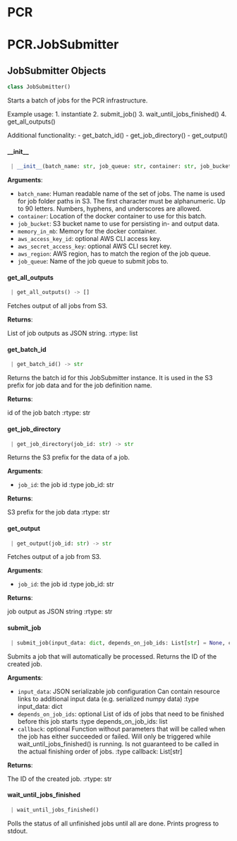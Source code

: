 <a name="PCR"></a>
# PCR

<a name="PCR.JobSubmitter"></a>
# PCR.JobSubmitter

<a name="PCR.JobSubmitter.JobSubmitter"></a>
## JobSubmitter Objects

```python
class JobSubmitter()
```

Starts a batch of jobs for the PCR infrastructure.

Example usage:
    1. instantiate
    2. submit_job()
    3. wait_until_jobs_finished()
    4. get_all_outputs()

Additional functionality:
    - get_batch_id()
    - get_job_directory()
    - get_output()

<a name="PCR.JobSubmitter.JobSubmitter.__init__"></a>
#### \_\_init\_\_

```python
 | __init__(batch_name: str, job_queue: str, container: str, job_bucket: str, memory_in_mb: int = 1024, aws_region: str = None, aws_access_key_id: str = None, aws_secret_access_key: str = None, timeout_in_hours: int = 20, polling_interval_seconds: int = 60, request_throttling_milliseconds: int = 200)
```

**Arguments**:

- `batch_name`: 
Human readable name of the set of jobs.
The name is used for job folder paths in S3.
The first character must be alphanumeric.
Up to 90 letters.
Numbers, hyphens, and underscores are allowed.
- `container`: 
Location of the docker container to use for this batch.
- `job_bucket`: 
S3 bucket name to use for persisting in- and output data.
- `memory_in_mb`: 
Memory for the docker container.
- `aws_access_key_id`: optional
AWS CLI access key.
- `aws_secret_access_key`: optional
AWS CLI secret key.
- `aws_region`: 
AWS region, has to match the region of the job queue.
- `job_queue`: 
Name of the job queue to submit jobs to.

<a name="PCR.JobSubmitter.JobSubmitter.get_all_outputs"></a>
#### get\_all\_outputs

```python
 | get_all_outputs() -> []
```

Fetches output of all jobs from S3.

**Returns**:

List of job outputs as JSON string.
:rtype: list

<a name="PCR.JobSubmitter.JobSubmitter.get_batch_id"></a>
#### get\_batch\_id

```python
 | get_batch_id() -> str
```

Returns the batch id for this JobSubmitter instance.
It is used in the S3 prefix for job data and for the job definition name.

**Returns**:

id of the job batch
:rtype: str

<a name="PCR.JobSubmitter.JobSubmitter.get_job_directory"></a>
#### get\_job\_directory

```python
 | get_job_directory(job_id: str) -> str
```

Returns the S3 prefix for the data of a job.

**Arguments**:

- `job_id`: the job id
:type job_id: str

**Returns**:

S3 prefix for the job data
:rtype: str

<a name="PCR.JobSubmitter.JobSubmitter.get_output"></a>
#### get\_output

```python
 | get_output(job_id: str) -> str
```

Fetches output of a job from S3.

**Arguments**:

- `job_id`: the job id
:type job_id: str

**Returns**:

job output as JSON string
:rtype: str

<a name="PCR.JobSubmitter.JobSubmitter.submit_job"></a>
#### submit\_job

```python
 | submit_job(input_data: dict, depends_on_job_ids: List[str] = None, callback: Callable = None) -> str
```

Submits a job that will automatically be processed. Returns the ID of the created job.

**Arguments**:

- `input_data`: 
JSON serializable job configuration
Can contain resource links to additional input data (e.g. serialized numpy data)
:type input_data: dict
- `depends_on_job_ids`: optional
List of ids of jobs that need to be finished before this job starts
:type depends_on_job_ids: list
- `callback`: optional
Function without parameters that will be called when the job has either succeeded or failed.
Will only be triggered while wait_until_jobs_finished() is running.
Is not guaranteed to be called in the actual finishing order of jobs.
:type callback: List[str]

**Returns**:


The ID of the created job.
:rtype: str

<a name="PCR.JobSubmitter.JobSubmitter.wait_until_jobs_finished"></a>
#### wait\_until\_jobs\_finished

```python
 | wait_until_jobs_finished()
```

Polls the status of all unfinished jobs until all are done.
Prints progress to stdout.

